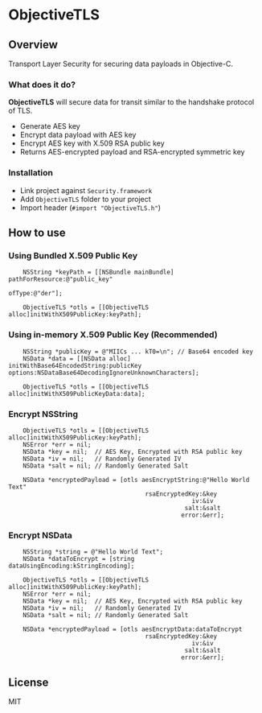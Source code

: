 ObjectiveTLS
=====================

Overview
---------

Transport Layer Security for securing data payloads in Objective-C. 

### What does it do?
**ObjectiveTLS** will secure data for transit similar to the handshake protocol of TLS. 
- Generate AES key
- Encrypt data payload with AES key
- Encrypt AES key with X.509 RSA public key
- Returns AES-encrypted payload and RSA-encrypted symmetric key 

### Installation
- Link project against `Security.framework`
- Add `ObjectiveTLS` folder to your project
- Import header (`#import "ObjectiveTLS.h"`)

How to use
---------

### Using Bundled X.509 Public Key
```objc
    NSString *keyPath = [[NSBundle mainBundle] pathForResource:@"public_key"
                                                        ofType:@"der"];
    
    ObjectiveTLS *otls = [[ObjectiveTLS alloc]initWithX509PublicKey:keyPath];
```

### Using in-memory X.509 Public Key (Recommended)
```objc
    NSString *publicKey = @"MIICs ... kT0=\n"; // Base64 encoded key
    NSData *data = [[NSData alloc] initWithBase64EncodedString:publicKey options:NSDataBase64DecodingIgnoreUnknownCharacters];
    
    ObjectiveTLS *otls = [[ObjectiveTLS alloc]initWithX509PublicKeyData:data];
```

### Encrypt NSString
```objc
    ObjectiveTLS *otls = [[ObjectiveTLS alloc]initWithX509PublicKey:keyPath];
    NSError *err = nil;
    NSData *key = nil;  // AES Key, Encrypted with RSA public key
    NSData *iv = nil;   // Randomly Generated IV
    NSData *salt = nil; // Randomly Generated Salt
    
    NSData *encryptedPayload = [otls aesEncryptString:@"Hello World Text"
                                      rsaEncryptedKey:&key
                                                   iv:&iv
                                                 salt:&salt
                                                error:&err];
```

### Encrypt NSData
```objc
    NSString *string = @"Hello World Text";
    NSData *dataToEncrypt = [string dataUsingEncoding:kStringEncoding];

    ObjectiveTLS *otls = [[ObjectiveTLS alloc]initWithX509PublicKey:keyPath];
    NSError *err = nil;
    NSData *key = nil;  // AES Key, Encrypted with RSA public key
    NSData *iv = nil;   // Randomly Generated IV
    NSData *salt = nil; // Randomly Generated Salt
    
    NSData *encryptedPayload = [otls aesEncryptData:dataToEncrypt
                                      rsaEncryptedKey:&key
                                                   iv:&iv
                                                 salt:&salt
                                                error:&err];
```

License
---------------

MIT
